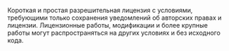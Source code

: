Короткая и простая разрешительная лицензия с условиями, требующими только сохранения уведомлений об авторских правах и лицензии. Лицензионные работы, модификации и более крупные работы могут распространяться на других условиях и без исходного кода.
